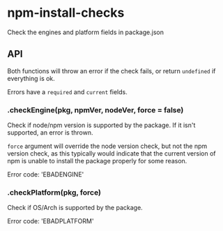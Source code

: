 # npm-install-checks

Check the engines and platform fields in package.json

## API

Both functions will throw an error if the check fails, or return
`undefined` if everything is ok.

Errors have a `required` and `current` fields.

### .checkEngine(pkg, npmVer, nodeVer, force = false)

Check if node/npm version is supported by the package. If it isn't
supported, an error is thrown.

`force` argument will override the node version check, but not the npm
version check, as this typically would indicate that the current version of
npm is unable to install the package properly for some reason.

Error code: 'EBADENGINE'

### .checkPlatform(pkg, force)

Check if OS/Arch is supported by the package.

Error code: 'EBADPLATFORM'
